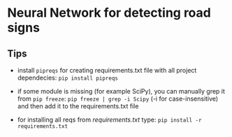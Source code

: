 # Neural Network for detecting road signs

## Tips
- install `pipreqs` for creating requirements.txt file with all project dependecies:
`pip install pipreqs`

- if some module is missing (for example SciPy), you can manually grep it from `pip freeze`:
```pip freeze | grep -i Scipy``` (-i for case-insensitive)
and then add it to the requirements.txt file

- for installing all reqs from *requirements.txt* type:
`pip install -r requirements.txt`